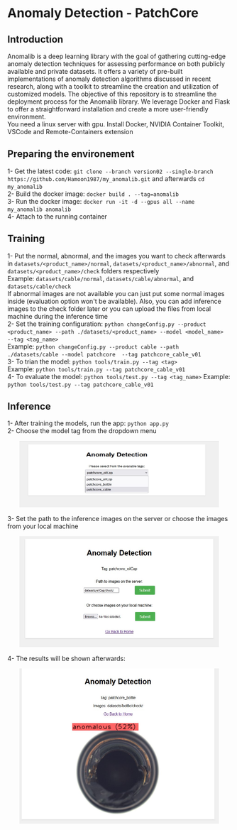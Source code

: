 # Anomaly Detection - PatchCore

## Introduction
Anomalib is a deep learning library with the goal of gathering cutting-edge anomaly detection techniques for assessing performance on both publicly available and private datasets. It offers a variety of pre-built implementations of anomaly detection algorithms discussed in recent research, along with a toolkit to streamline the creation and utilization of customized models. The objective of this repository is to streamline the deployment process for the Anomalib library. We leverage Docker and Flask to offer a straightforward installation and create a more user-friendly environment.  
You need a linux server with gpu. Install Docker, NVIDIA Container Toolkit, VSCode and Remote-Containers extension  
  
## Preparing the environement  
1- Get the latest code: ```git clone --branch version02 --single-branch https://github.com/Hamoon1987/my_anomalib.git``` and afterwards ```cd my_anomalib```    
2- Build the docker image: ```docker build . --tag=anomalib```  
3- Run the docker image: ```docker run -it -d --gpus all --name my_anomalib anomalib```  
4- Attach to the running container  
  
## Training
1- Put the normal, abnormal, and the images you want to check afterwards in ```datasets/<product_name>/normal```, ```datasets/<product_name>/abnormal```, and ```datasets/<product_name>/check``` folders respectively   
Example: ```datasets/cable/normal```, ```datasets/cable/abnormal```, and ```datasets/cable/check```  
If abnormal images are not available you can just put some normal images inside (evaluation option won't be available). Also, you can add inference images to the check folder later or you can upload the files from local machine during the inference time  
2- Set the training configuration: ```python changeConfig.py --product <product_name> --path ./datasets/<product_name> --model <model_name>  --tag <tag_name>```  
Example: ```python changeConfig.py --product cable --path ./datasets/cable --model patchcore  --tag patchcore_cable_v01```  
3- To trian the model: ```python tools/train.py --tag <tag>```  
Example: ```python tools/train.py --tag patchcore_cable_v01```  
4- To evaluate the model: ```python tools/test.py --tag <tag_name>``` 
Example:  ```python tools/test.py --tag patchcore_cable_v01```  

## Inference
1- After training the models, run the app: ```python app.py```  
2- Choose the model tag from the dropdown menu  
<p align="center">
	<img width="450" height="150" src="media/first.jpg">
</p>
3- Set the path to the inference images on the server or choose the images from your local machine   
<p align="center">
	<img width="450" height="250" src="media/second.jpg">
</p>
4- The results will be shown afterwards:  
<p align="center">
	<img width="450" height="350" src="media/third.jpg">
</p>



